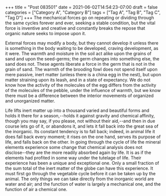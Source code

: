 +++
title = "Post 083501"
date = 2021-06-02T14:54:23-07:00
draft = false
categories = ["Category A", "Category B"]
tags = ["Tag A", "Tag B", "Tag C", "Tag D"]
+++
The mechanical forces go on repeating or dividing through the same cycles forever and ever, seeking a stable condition, but the vital force is inventive and creative and constantly breaks the repose that organic nature seeks to impose upon it.

External forces may modify a body, but they cannot develop it unless there is something in the body waiting to be developed, craving development, as it were. The warmth and moisture in the soil act alike upon the grains of sand and upon the seed-germs; the germ changes into something else, the sand does not. These agents liberate a force in the germ that is not in the grain of sand. The warmth of the brooding fowl does not spend itself upon mere passive, inert matter (unless there is a china egg in the nest), but upon matter straining upon its leash, and in a state of expectancy. We do not know how the activity of the molecules of the egg differs from the activity of the molecules of the pebble, under the influence of warmth, but we know there must be a difference between the interior movements of organized and unorganized matter.

Life lifts inert matter up into a thousand varied and beautiful forms and holds it there for a season,--holds it against gravity and chemical affinity, though you may say, if you please, not without their aid,--and then in due course lets go of it, or abandons it, and lets it fall back into the great sea of the inorganic. Its constant tendency is to fall back; indeed, in animal life it does fall back every moment; it rises on the one hand, serves its purpose of life, and falls back on the other. In going through the cycle of life the mineral elements experience some change that chemical analysis does not disclose--they are the more readily absorbed again by life. It is as if the elements had profited in some way under the tutelage of life. Their experience has been a unique and exceptional one. Only a small fraction of the sum total of the inert matter of the globe can have this experience. It must first go through the vegetable cycle before it can be taken up by the animal. The only things we can take directly from the inorganic world are water and air; and the function of water is largely a mechanical one, and the function of air a chemical one.
